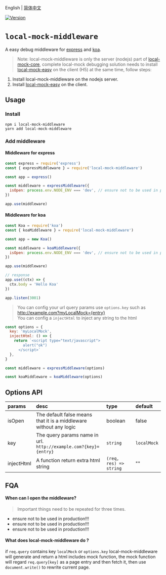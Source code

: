 English | [简体中文](/packages/local-mock-middleware/README_CN.md)

<a href="https://www.npmjs.com/package/local-mock-middleware"><img src="https://img.shields.io/npm/v/local-mock-middleware.svg?sanitize=true" alt="Version"></a>

# `local-mock-middleware`

A easy debug middleware for [express](https://www.npmjs.com/package/express) and [koa](https://www.npmjs.com/package/koa).

> Note: local-mock-middleware is only the server (nodejs) part of [local-mock-core](https://github.com/vigory/local-mock-core), complete local-mock debugging solution needs to install [local-mock-easy](https://www.npmjs.com/package/local-mock-easy) on the client (H5) at the same time, follow steps:

1. Install local-mock-middleware on the nodejs server.
1. Install [local-mock-easy](https://www.npmjs.com/package/local-mock-easy) on the client.

## Usage

### Install

```shell
npm i local-mock-middleware
yarn add local-mock-middleware
```

### Add middleware

#### Middleware for express

```js
const express = require('express')
const { expressMiddleware } = require('local-mock-middleware')

const app = express()

const middleware = expressMiddleware({
  isOpen: process.env.NODE_ENV === 'dev', // ensure not to be used in production!!!
})

app.use(middleware)
```

#### Middleware for koa

```js
const Koa = require('koa')
const { koaMiddleware } = require('local-mock-middleware')

const app = new Koa()

const middleware = koaMiddleware({
  isOpen: process.env.NODE_ENV === 'dev', // ensure not to be used in production!!!
})

app.use(middleware)

// response
app.use((ctx) => {
  ctx.body = 'Hello Koa'
})

app.listen(3001)
```

> You can config your url query params use `options.key` such as http://example.com?myLocalMock={entry}  
> You can config a `injectHtml` to inject any string to the html

```js
const options = {
  key: 'myLocalMock',
  injectHtml: () => {
    return `<script type="text/javascript">
        alert("ok")
      </script>`
  },
}

const middleware = expressMiddleware(options)

const koaMiddleware = koaMiddleware(options)
```

## Options API

| params | desc | type | default |
| :-- | :-- | :-- | :-- |
| isOpen | The default false means that it is a middleware without any logic | boolean | false |
| key | The query params name in url.<br> `http://example.com?{key}={entry}` | `string` | `localMock` |
| injectHtml | A function return extra html string | `(req, res) => string` | "" |

## FQA

#### When can I open the middleware?

> Important things need to be repeated for three times.

- ensure not to be used in production!!!
- ensure not to be used in production!!!
- ensure not to be used in production!!!

#### What does local-mock-middleware do ?

if `req.query` contains key `localMock` or `options.key` local-mock-middleware will generate and return a html includes mock function, the mock function will regard `req.query[key]` as a page entry and then fetch it, then use `document.write()` to rewrite current page.
